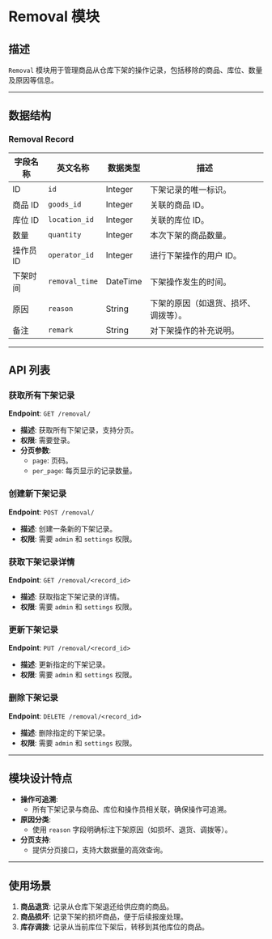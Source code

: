 # Removal 模块

## 描述
`Removal` 模块用于管理商品从仓库下架的操作记录，包括移除的商品、库位、数量及原因等信息。

---

## 数据结构

### Removal Record

| 字段名称          | 英文名称         | 数据类型   | 描述                                     |
|-------------------|------------------|------------|------------------------------------------|
| ID               | `id`            | Integer    | 下架记录的唯一标识。                     |
| 商品 ID           | `goods_id`      | Integer    | 关联的商品 ID。                          |
| 库位 ID           | `location_id`   | Integer    | 关联的库位 ID。                          |
| 数量             | `quantity`      | Integer    | 本次下架的商品数量。                     |
| 操作员 ID         | `operator_id`   | Integer    | 进行下架操作的用户 ID。                  |
| 下架时间          | `removal_time`  | DateTime   | 下架操作发生的时间。                     |
| 原因             | `reason`        | String     | 下架的原因（如退货、损坏、调拨等）。     |
| 备注             | `remark`         | String     | 对下架操作的补充说明。                   |

---

## API 列表

### 获取所有下架记录
**Endpoint**: `GET /removal/`

- **描述**: 获取所有下架记录，支持分页。
- **权限**: 需要登录。
- **分页参数**:
  - `page`: 页码。
  - `per_page`: 每页显示的记录数量。

### 创建新下架记录
**Endpoint**: `POST /removal/`

- **描述**: 创建一条新的下架记录。
- **权限**: 需要 `admin` 和 `settings` 权限。

### 获取下架记录详情
**Endpoint**: `GET /removal/<record_id>`

- **描述**: 获取指定下架记录的详情。
- **权限**: 需要 `admin` 和 `settings` 权限。

### 更新下架记录
**Endpoint**: `PUT /removal/<record_id>`

- **描述**: 更新指定的下架记录。
- **权限**: 需要 `admin` 和 `settings` 权限。

### 删除下架记录
**Endpoint**: `DELETE /removal/<record_id>`

- **描述**: 删除指定的下架记录。
- **权限**: 需要 `admin` 和 `settings` 权限。

---

## 模块设计特点
- **操作可追溯**:
  - 所有下架记录与商品、库位和操作员相关联，确保操作可追溯。
- **原因分类**:
  - 使用 `reason` 字段明确标注下架原因（如损坏、退货、调拨等）。
- **分页支持**:
  - 提供分页接口，支持大数据量的高效查询。

---

## 使用场景
1. **商品退货**: 记录从仓库下架退还给供应商的商品。
2. **商品损坏**: 记录下架的损坏商品，便于后续报废处理。
3. **库存调拨**: 记录从当前库位下架后，转移到其他库位的商品。

